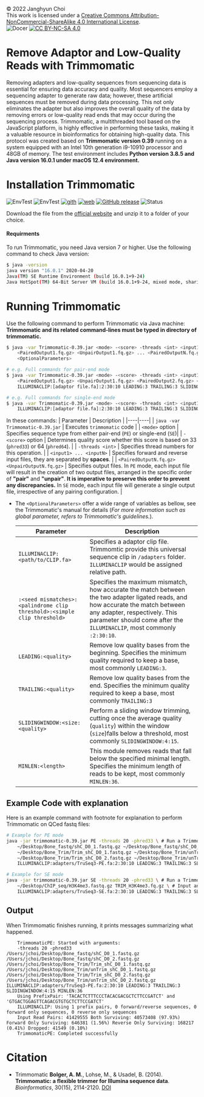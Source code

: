 © 2022 Janghyun Choi<br>This work is licensed under a [Creative Commons Attribution-NonCommercial-ShareAlike 4.0 International License](https://creativecommons.org/licenses/by-nc-sa/4.0/).<br>![Docer](https://img.shields.io/badge/Revised%20version-5%2E15%2E24-green?style=flat&logo=Markdown&colorA=black) [![CC BY-NC-SA 4.0](https://img.shields.io/badge/License-CC%20BY--NC--SA%204.0-green?labelColor=black)](http://creativecommons.org/licenses/by-nc-sa/4.0/)

# Remove Adaptor and Low-Quality Reads with Trimmomatic
Removing adapters and low-quality sequences from sequencing data is essential for ensuring data accuracy and quality. Most sequencers employ a sequencing adapter to generate raw data; however, these artificial sequences must be removed during data processing. This not only eliminates the adapter but also improves the overall quality of the data by removing errors or low-quality read ends that may occur during the sequencing process. Trimmomatic, a multithreaded tool based on the JavaScript platform, is highly effective in performing these tasks, making it a valuable resource in bioinformatics for obtaining high-quality data. This protocol was created based on **Trimmomatic version 0.39** running on a system equipped with an Intel 10th generation i9-10910 processor and 48GB of memory. The test environment includes **Python version 3.8.5 and Java version 16.0.1 under macOS 12.4 environment.**

# Installation Trimmomatic
![EnvTest](https://img.shields.io/badge/macOS-000000?style=flat&logo=apple&logoColor=white) ![EnvTest](https://img.shields.io/badge/Ubuntu-E95420?style=flat&logo=ubuntu&logoColor=white) [![gith](https://img.shields.io/badge/GitHub-181717?style=flat&logo=github&logoColor=white)](https://github.com/usadellab/Trimmomatic) [![web](https://img.shields.io/badge/Official-e34c26?style=flat&logo=html5&logoColor=white)](http://www.usadellab.org/cms/?page=trimmomatic) [![GitHub release](https://img.shields.io/github/v/release/usadellab/Trimmomatic?labelColor=black)](https://github.com/usadellab/Trimmomatic/releases) ![Status](https://img.shields.io/badge/status-stable-DarkSeaGreen?labelColor=black)

Download the file from the [official website](http://www.usadellab.org/cms/?page=trimmomatic) and unzip it to a folder of your choice.

#### Requirments
To run Trimmomatic, you need Java version 7 or higher. Use the following command to check Java version:

```bash
$ java -version
java version "16.0.1" 2020-04-20
Java(TM) SE Runtime Environment (build 16.0.1+9-24)
Java HotSpot(TM) 64-Bit Server VM (build 16.0.1+9-24, mixed mode, sharing)
```

# Running Trimmomatic
Use the following command to perform Trimmomatic via Java machine:
**Trimmomatic and its related command-lines must be typed in directory of trimmomatic.**

```bash
$ java -var Trimmomatic-0.39.jar <mode> -<score> -threads <int> <input1> ... <inputN> \
	<PairedOutput1.fq.gz> <UnpairOutput1.fq.gz> ... <PairedOutputN.fq.gz> <UnpairOutputN.fq.gz> \
	<OptionalParameters>

# e.g. Full commands for pair-end mode
$ java -var Trimmomatic-0.39.jar <mode> -<score> -threads <int> <input1> <input2> \
	<PairedOutput1.fq.gz> <UnpairOutput1.fq.gz> <PairedOutput2.fq.gz> <UnpairOutput2.fq.gz> \
	ILLUMINACLIP:[adaptor file.fa]:2:30:10 LEADING:3 TRAILING:3 SLIDINGWINDOW:4:15 MINLEN:36 

# e.g. Full commands for single-end mode
$ java -var Trimmomatic-0.39.jar <mode> -<score> -threads <int> <input1> <PairedOutput1.fq.gz> \
	ILLUMINACLIP:[adaptor file.fa]:2:30:10 LEADING:3 TRAILING:3 SLIDINGWINDOW:4:15 MINLEN:36 
```
In these commands:
| Parameter | Description |
|----|----|
| `java -var Trimmomatic-0.39.jar` | Executes `trimmomatic` code |
| `<mode>` option | Specifies sequence type from either pair-end (`PE`) or single-end (`SE`)|
| `-<score>` option | Determines quality score whether this score is based on 33 (`phred33`) or 64 (`phred64`). |
| `-threads <int>` | Specifies thread numbers <int> for this operation. |
| `<input1> ... <inputN>` | Specifies forward and reverse input files, they are separated by **spaces**. |
| `<PairedOutputN.fq.gz> <UnpairOutputN.fq.gz>` | Specifies output files. In `PE` mode, each input file will result in the creation of two output files, arranged in the specific order of **"pair"** and **"unpair"**. **It is imperative to preserve this order to prevent any discrepancies.** In `SE` mode, each input file will generate a single output file, irrespective of any pairing configuration. |

- The `<OptionalParameters>` offer a wide range of variables as bellow, see the Trimmomatic's manual for details (<i>For more information such as global parameter, refers to Trimmomatic's guidelines.</i>).

	| Parameter | Description |
	|----|----|
	| `ILLUMINACLIP:<path/to/CLIP.fa>` | Specifies a adaptor clip file. Trimmomtic provide this universal sequence clip in `/adapters` folder. `ILLUMINACLIP` would be assigned relative path. |
	| `:<seed mismatches>:<palindrome clip threshold>:<simple clip threshold>` | Specifies the maximum mismatch, how accurate the match between the two adapter ligated reads, and how accurate the match between any adapter, respectively. This parameter should come after the `ILLUMINACLIP`, most commonly `:2:30:10`. |
	| `LEADING:<quality>` | Remove low quality bases from the beginning. Specifies the minimum quality required to keep a base, most commonly `LEADING:3`.  |
	| `TRAILING:<quality>` | Remove low quality bases from the end. Specifies the minimum quality required to keep a base, most commonly `TRAILING:3` |
	| `SLIDINGWINDOW:<size:<quality>` | Perform a sliding window trimming, cutting once the average quality (`quality`) within the window (`size`)falls below a threshold, most commonly `SLIDINGWINDOW:4:15`. |
	| `MINLEN:<length>` | This module removes reads that fall below the specified minimal length. Specifies the minimum length of reads to be kept, most commonly `MINLEN:36`.  |

## Example Code with explanation
Here is an example command with footnote for explanation to perform Trimmomatic on QCed fastq files:
```bash
# Example for PE mode
java -jar trimmomatic-0.39.jar PE -threads 20 -phred33 \ # Run a Trimmomatic, consist pair-end and base on ASCII 33, using 20 threads.
	~/Desktop/Bone_fastq/shC_D0_1.fastq.gz ~/Desktop/Bone_fastq/shC_D0_2.fastq.gz \ # Speficies forward and reverse input files, respectively.		
	~/Desktop/Bone_Trim/Trim_shC_D0_1.fastq.gz ~/Desktop/Bone_Trim/unTrim_shC_D0_1.fastq.gz \ # Output for forward
	~/Desktop/Bone_Trim/Trim_shC_D0_2.fastq.gz ~/Desktop/Bone_Trim/unTrim_shC_D0_2.fastq.gz \ # Output for reverse
	ILLUMINACLIP:adapters/TruSeq3-PE.fa:2:30:10 LEADING:3 TRAILING:3 SLIDINGWINDOW:4:15 MINLEN:36 # Specify adaptor sequence and global parameters

# Example for SE mode
java -jar trimmomatic-0.39.jar SE -threads 20 -phred33 \ # Run a Trimmomatic with SE mode
	~/Desktop/ChIP_seq/H3K4me3.fastq.gz TRIM_H3K4me3.fq.gz \ # Input and ouput
	ILLUMINACLIP:adapters/TruSeq3-SE.fa:2:30:10 LEADING:3 TRAILING:3 SLIDINGWINDOW:4:15 MINLEN:36 # global parameters
```

## Output
When Trimmomatic finishes running, it prints messages summarizing what happened.
```
	TrimmomaticPE: Started with arguments:
 	-threads 20 -phred33 /Users/jchoi/Desktop/Bone_fastq/shC_D0_1.fastq.gz /Users/jchoi/Desktop/Bone_fastq/shC_D0_2.fastq.gz /Users/jchoi/Desktop/Bone_Trim/Trim_shC_D0_1.fastq.gz /Users/jchoi/Desktop/Bone_Trim/unTrim_shC_D0_1.fastq.gz /Users/jchoi/Desktop/Bone_Trim/Trim_shC_D0_2.fastq.gz /Users/jchoi/Desktop/Bone_Trim/unTrim_shC_D0_2.fastq.gz ILLUMINACLIP:adapters/TruSeq3-PE.fa:2:30:10 LEADING:3 TRAILING:3 SLIDINGWINDOW:4:15 MINLEN:36
	Using PrefixPair: 'TACACTCTTTCCCTACACGACGCTCTTCCGATCT' and 'GTGACTGGAGTTCAGACGTGTGCTCTTCCGATCT'
	ILLUMINACLIP: Using 1 prefix pairs, 0 forward/reverse sequences, 0 forward only sequences, 0 reverse only sequences
	Input Read Pairs: 41429555 Both Surviving: 40573408 (97.93%) Forward Only Surviving: 646381 (1.56%) Reverse Only Surviving: 168217 (0.41%) Dropped: 41549 (0.10%)
	TrimmomaticPE: Completed successfully
```

# Citation
- Trimmomatic
**Bolger, A. M.**, Lohse, M., & Usadel, B. (2014). **Trimmomatic: a flexible trimmer for Illumina sequence data**. *Bioinformatics*, 30(15), 2114-2120. [DOI](https://doi.org/10.1093/bioinformatics/btu170)